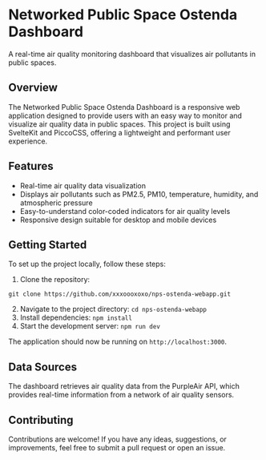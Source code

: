 # Networked Public Space Ostenda Dashboard

A real-time air quality monitoring dashboard that visualizes air pollutants in public spaces.

## Overview

The Networked Public Space Ostenda Dashboard is a responsive web application designed to provide users with an easy way to monitor and visualize air quality data in public spaces. This project is built using SvelteKit and PiccoCSS, offering a lightweight and performant user experience.

## Features

- Real-time air quality data visualization
- Displays air pollutants such as PM2.5, PM10, temperature, humidity, and atmospheric pressure
- Easy-to-understand color-coded indicators for air quality levels
- Responsive design suitable for desktop and mobile devices

## Getting Started

To set up the project locally, follow these steps:

1. Clone the repository:
```
git clone https://github.com/xxxoooxoxo/nps-ostenda-webapp.git
```
2. Navigate to the project directory:
`cd nps-ostenda-webapp`
3. Install dependencies:
`npm install`
4. Start the development server:
`npm run dev`

The application should now be running on `http://localhost:3000`.

## Data Sources

The dashboard retrieves air quality data from the PurpleAir API, which provides real-time information from a network of air quality sensors.

## Contributing

Contributions are welcome! If you have any ideas, suggestions, or improvements, feel free to submit a pull request or open an issue.
